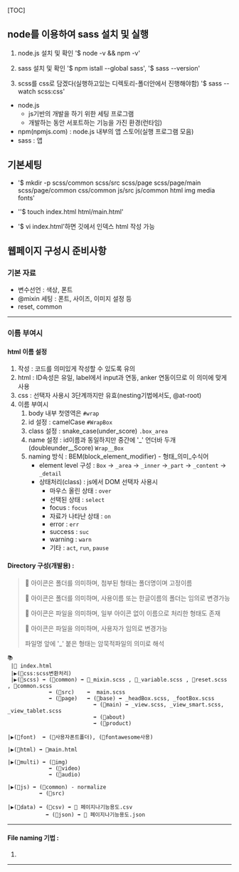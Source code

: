 [TOC]

## node를 이용하여 sass 설치 및 실행

1. node.js 설치 및 확인 '$ node -v && npm -v'
2. sass 설치 및 확인 '$ npm istall --global sass', '$ sass --version'

3. scss를 css로 담겠다(실행하고있는 디렉토리-폴더안에서 진행해야함) '$ sass --watch scss:css'



- node.js 
  - js기반의 개발을 하기 위한 세팅 프로그램
  - 개발하는 동안 서포트하는 기능을 가진 환경(런타임)
- npm(npmjs.com) : node.js 내부의 앱 스토어(실행 프로그램 모음)
- sass : 앱



## 기본세팅

- '$ mkdir -p scss/common scss/src scss/page scss/page/main scss/page/common css/common js/src js/common html img media fonts'

- ''$ touch index.html html/main.html'

- '$ vi index.html'하면 깃에서 인덱스 html 작성 가능

  

## 웹페이지 구성시 준비사항

### 기본 자료 

- 변수선언 : 색상, 폰트
- @mixin 세팅 : 폰트, 사이즈, 이미지 설정 등
- reset, common

---

### 이름 부여시

#### html 이름 설정

1. 작성 : 코드를 의미있게 작성할 수 있도록 유의
2. html : ID속성은 유일, label에서 input과 연동, anker 연동이므로 이 의미에 맞게 사용
3. css : 선택자 사용시 3단계까지만 유효(nesting기법에서도, @at-root)
4. 이름 부여시 
   1. body 내부 첫영역은 `#wrap`
   2. id 설정 : camelCase `#WrapBox`
   3. class 설정 : snake_case(under_score) `.box_area`
   4. name 설정 : id이름과 동일하지만 중간에 '_' 언더바 두개(doubleunder__Score) `Wrap__Box`
   5. naming 방식 : BEM(block_element_modifier) - 형태\_의미_수식어
      - element level 구성 : `Box` -> `_area` -> `_inner` ->`_part` -> `_content` -> `_detail`
      - 상태처리(class) : js에서 DOM 선택자 사용시
        - 마우스 올린 상태 : `over`
        - 선택된 상태 : `select`
        - focus : `focus`
        - 자료가 나타난 상태 : `on`
        - error : `err`
        - success : `suc`
        - warning : `warn`
        - 기타 : `act`, `run`, `pause`

#### Directory 구성(개발용) :

> 📂 아이콘은 폴더를 의미하며, 첨부된 형태는 폴더명이며 고정이름
>
> 💼 아이콘은 폴더를 의미하며, 사용이름 또는 한글이름의 폴더는 임의로 변경가능 
>
> 📙 아이콘은 파일을 의미하며, 일부 아이콘 없이 이름으로 처리한 형태도 존재
>
> 📜 아이콘은 파일을 의미하며, 사용자가 임의로 변경가능
>
> 파일명 앞에 '_' 붙은 형태는 암묵적파일의 의미로 해석

```
📚
 |📙 index.html
 |▶(📂css:scss변환처리)
 |▶(📂scss) ➡ (📂common) ➡ 📙_mixin.scss , 📙_variable.scss , 📙reset.scss , 📙common.scss
             ➡ (📂src)    ➡  main.scss  
             ➡ (📂page)   ➡ (📂base) ➡ _headBox.scss, _footBox.scss
           			       ➡ (📂main) ➡ _view.scss, _view_smart.scss, _view_tablet.scss
                           ➡ (📂about)
                           ➡ (📂product)

|▶(📂font)  ➡ (💼사용자폰트폴더), (💼fontawesome사용)

|▶(📂html) ➡ 📙main.html

|▶(📂multi) ➡ (📂img)
             ➡ (📂video)
             ➡ (📂audio)
             
|▶(📂js) ➡ (📂common) - normalize
          ➡ (📂src)
          
|▶(📂data) ➡ (📂csv) ➡ 📜 페이지나기능용도.csv 
            ➡ (📂json) ➡ 📜 페이지나기능용도.json
```



---

#### File naming 기법  :

1. 

---

